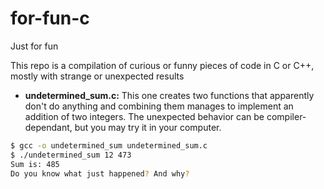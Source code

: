 # for-fun-c

Just for fun

This repo is a compilation of curious or funny pieces of code in C or C++, mostly with strange or unexpected results

- **undetermined_sum.c:** This one creates two functions that apparently don't do anything and combining them manages to implement an addition of two integers. The unexpected behavior can be compiler-dependant, but you may try it in your computer.

```bash
$ gcc -o undetermined_sum undetermined_sum.c
$ ./undetermined_sum 12 473
Sum is: 485
Do you know what just happened? And why?
```
